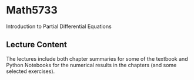 # Math5733
Introduction to Partial Differential Equations

## Lecture Content
The lectures include both chapter summaries for some of the textbook and Python Notebooks for the numerical results in the chapters (and some selected exercises).

